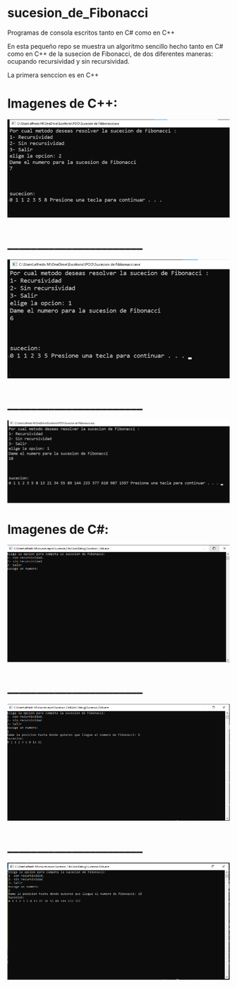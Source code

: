# sucesion_de_Fibonacci
Programas de consola escritos tanto en C# como en C++

En esta pequeño repo se muestra un algoritmo sencillo hecho tanto en C# como en C++ de la susecion de Fibonacci, de dos diferentes maneras:
ocupando recursividad y sin recursividad. 

La primera senccion es en C++ 
# Imagenes de C++: 
![Image text](https://github.com/4lfr3d0MP/sucesion_de_Fibonacci/blob/main/FIbonacci.png)
# _______________________
![Image text](https://github.com/4lfr3d0MP/sucesion_de_Fibonacci/blob/main/f2.png)
# _______________________
![Image text](https://github.com/4lfr3d0MP/sucesion_de_Fibonacci/blob/main/t3.png)


# Imagenes de C#: 
![Image text](https://github.com/4lfr3d0MP/sucesion_de_Fibonacci/blob/main/Sucesion_Fibb/P1.png)
# _______________________
![Image text](https://github.com/4lfr3d0MP/sucesion_de_Fibonacci/blob/main/Sucesion_Fibb/P2.PNG)
# _______________________
![Image text](https://github.com/4lfr3d0MP/sucesion_de_Fibonacci/blob/main/Sucesion_Fibb/P3.PNG)


